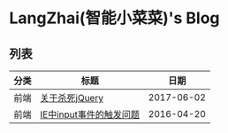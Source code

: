 # __LangZhai(智能小菜菜)'s Blog__

## 列表

| 分类 | 标题 | 日期 |
| --- | --- | :---: |
| 前端 | [关于杀死jQuery](https://langzhai.github.io/blog/article/about-kill-jquery.html) | 2017-06-02 |
| 前端 | [IE中input事件的触发问题](https://langzhai.github.io/blog/article/the-input-event-trigger-problem-in-ie.html) | 2016-04-20 |